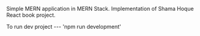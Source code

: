 Simple MERN application in MERN Stack.
Implementation of Shama Hoque  React book project.

To run dev project --- 'npm run development'
